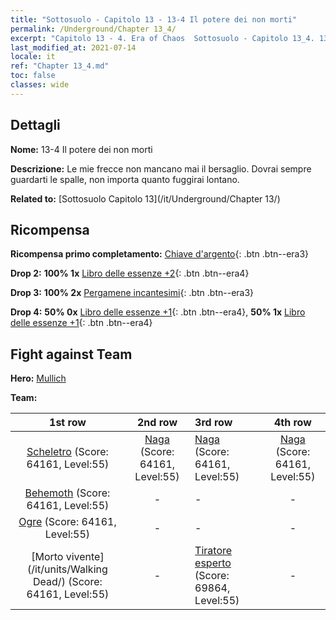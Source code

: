 ```yaml
---
title: "Sottosuolo - Capitolo 13 - 13-4 Il potere dei non morti"
permalink: /Underground/Chapter 13_4/
excerpt: "Capitolo 13 - 4. Era of Chaos  Sottosuolo - Capitolo 13_4. 13-4 Il potere dei non morti"
last_modified_at: 2021-07-14
locale: it
ref: "Chapter 13_4.md"
toc: false
classes: wide
---
```


## Dettagli

 **Nome:** 13-4 Il potere dei non morti

 **Descrizione:** Le mie frecce non mancano mai il bersaglio. Dovrai sempre guardarti le spalle, non importa quanto fuggirai lontano.

 **Related to:** [Sottosuolo Capitolo 13](/it/Underground/Chapter 13/)

## Ricompensa

 **Ricompensa primo completamento:** [Chiave d'argento](/ItemsIT/con_693/){: .btn .btn--era3}

 **Drop 2:** **100% 1x** [Libro delle essenze +2](/ItemsIT/mat_53/){: .btn .btn--era4}

 **Drop 3:** **100% 2x** [Pergamene incantesimi](/ItemsIT/con_694/){: .btn .btn--era3}

 **Drop 4:** **50% 0x** [Libro delle essenze +1](/ItemsIT/mat_46/){: .btn .btn--era4}, **50% 1x** [Libro delle essenze +1](/ItemsIT/mat_46/){: .btn .btn--era4}


## Fight against Team
 **Hero:** [Mullich](/it/heroes/Mullich/)

 **Team:**


  | 1st row | 2nd row | 3rd row | 4th row |
  |:----:|:----:|:----|:----:|
  | [Scheletro](/it/units/Skeleton/) (Score: 64161, Level:55)  | [Naga](/it/units/Naga/) (Score: 64161, Level:55)  | [Naga](/it/units/Naga/) (Score: 64161, Level:55)  | [Naga](/it/units/Naga/) (Score: 64161, Level:55)  |
  | [Behemoth](/it/units/Behemoth/) (Score: 64161, Level:55)  | - | - | - |
  | [Ogre](/it/units/Ogre/) (Score: 64161, Level:55)  | - | - | - |
  | [Morto vivente](/it/units/Walking Dead/) (Score: 64161, Level:55)  | - | [Tiratore esperto](/it/units/Sharpshooter/) (Score: 69864, Level:55)  | - |


